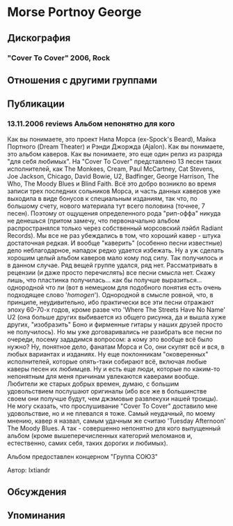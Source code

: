 # Morse Portnoy George



## Дискография

### "Cover To Cover" 2006, Rock




## Отношения с другими группами


## Публикации

### 13.11.2006 reviews Альбом непонятно для кого

<P>Как вы понимаете, это проект Нила Морса (ex-Spock's Beard), Майка Портного (Dream Theater) и Рэнди Джоржда (Ajalon). Как вы понимаете, это альбом каверов. Как вы понимаете, это еще один релиз из разряда "для себя любимых". На "Cover To Cover" представлено 13 песен таких исполнителей, как The Monkees, Cream, Paul McCartney, Cat Stevens, Joe Jackson, Chicago, David Bowie, U2, Badfinger, George Harrison, The Who, The Moody Blues и&nbsp;Blind Faith. Всё это добро возникло во время записи трех последних сольников Морса, и часть данных каверов уже выходила в виде бонусов к специальным изданиям, так что, по большому счету, нового материала тут всего половина (точнее, 7 песен).&nbsp;Поэтому от ощущения определенного рода "рип-оффа" никуда не денешься (притом замечу, что первоначально альбом распространялся только через собственный морсовский лэйбл Radiant Records). Мы все не раз убеждались в том, что хороший кавер - штука достаточная редкая. И вообще "каверить" (особенно песни известные) дело неблагодарное, нападок редко удается избежать. Ну а уж сделать хорошим целый альбом каверов мало кому под силу. Так получилось и в данном случае. Ряд вещей группе удался, ряд нет. Рассматривать в рецензии (и даже просто перечислять) все песни смысла нет. Скажу лишь, что пластинка получилась... как бы получше выразиться... однородной что ли (вот в немецком для подобного понятия есть очень подходящее слово '<I>homogen</I>'). Однородной в смысле ровной, что, в принципе, неудивительно, ибо практически все эти песни отражают эпоху 60-70-х годов, кроме разве что 'Where The Streets Have No Name' U2 (она больше других выбивается из общего рисунка,&nbsp;да и вышла хуже других, "изобразить" Боно и фирменные гитары у наших друзей просто не получилось). Но мы уже договаривались не разибрать все песни по очереди, посему зададимся вопросом: а кому это вообще всё было нужно? Ну, понятное дело, фанатам Морса и Со, они скупят всё и вся, в любых вариантах и изданиях. Ну еще поклонникам "оковеренных" исполнителей, которые опять-таки собирают всё, включая любые каверы песен их любимцев. Ну и есть еще люди, которые по каким-то непонятным для меня причинам увлекаются каверами вообще. Любители же старых добрых времен, думаю, с б<I>о</I>льшим удовольствием послушают оригиналы (ибо все же в большинстве своем они получше будут, чем джэмовые развлекухи нашей троицы). Не могу сказать, что прослушивание "Cover To Cover" доставило мне удовольствие, но и не плевался я тоже. Самый неудачный, по моему мнению, кавер я назвал, самым удачным же считаю 'Tuesday Afternoon' The Moody Blues. А так - совершенно непонятно для кого выпущенный альбом (кроме вышеперечисленных категорий меломанов и, естественно, самих себя, таких дорогих и любимых).</P>
<P>Альбом предоставлен концерном "Группа СОЮЗ"</P>
Автор: Ixtiandr


## Обсуждения


## Упоминания

